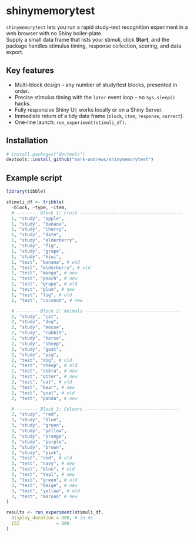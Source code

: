 # shinymemorytest 

`shinymemorytest` lets you run a rapid study–test recognition
experiment in a web browser with no Shiny boiler-plate.  
Supply a small data frame that lists your stimuli,
click **Start**, and the package handles stimulus timing, response
collection, scoring, and data export.


## Key features

* Multi-block design – any number of study/test blocks, presented in order. 
* Precise stimulus timing with the `later` event loop – no `Sys.sleep()` hacks.
* Fully responsive Shiny UI; works locally or on a Shiny Server.
* Immediate return of a tidy data frame (`block`, `item`, `response`, `correct`).
* One-line launch: `run_experiment(stimuli_df)`. 


## Installation

```r
# install.packages("devtools")
devtools::install_github("mark-andrews/shinymemorytest")
```

## Example script

```r
library(tibble)

stimuli_df <- tribble(
  ~block, ~type, ~item,
  # -------- Block 1: Fruit ---------------------------------------
  1, "study", "apple",
  1, "study", "banana",
  1, "study", "cherry",
  1, "study", "date",
  1, "study", "elderberry",
  1, "study", "fig",
  1, "study", "grape",
  1, "study", "kiwi",
  1, "test", "banana", # old
  1, "test", "elderberry", # old
  1, "test", "mango", # new
  1, "test", "peach", # new
  1, "test", "grape", # old
  1, "test", "plum", # new
  1, "test", "fig", # old
  1, "test", "coconut", # new

  # -------- Block 2: Animals ------------------------------------
  2, "study", "cat",
  2, "study", "dog",
  2, "study", "mouse",
  2, "study", "rabbit",
  2, "study", "horse",
  2, "study", "sheep",
  2, "study", "goat",
  2, "study", "pig",
  2, "test", "dog", # old
  2, "test", "sheep", # old
  2, "test", "zebra", # new
  2, "test", "otter", # new
  2, "test", "cat", # old
  2, "test", "bear", # new
  2, "test", "goat", # old
  2, "test", "panda", # new

  # -------- Block 3: Colours ------------------------------------
  3, "study", "red",
  3, "study", "blue",
  3, "study", "green",
  3, "study", "yellow",
  3, "study", "orange",
  3, "study", "purple",
  3, "study", "brown",
  3, "study", "pink",
  3, "test", "red", # old
  3, "test", "navy", # new
  3, "test", "blue", # old
  3, "test", "teal", # new
  3, "test", "green", # old
  3, "test", "beige", # new
  3, "test", "yellow", # old
  3, "test", "maroon" # new
)

results <- run_experiment(stimuli_df,
  display_duration = 800, # in ms
  ISI              = 800
)
```
